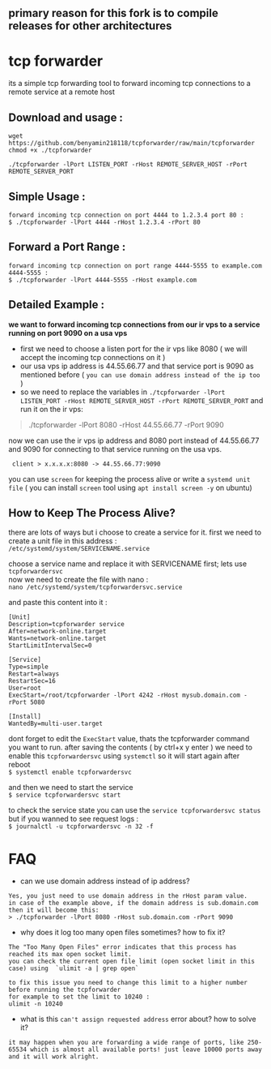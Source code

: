 ## primary reason for this fork is to compile releases for other architectures

# tcp forwarder

its a simple tcp forwarding tool to forward incoming tcp connections to a remote service at a remote host

## Download and usage :
```
wget https://github.com/benyamin218118/tcpforwarder/raw/main/tcpforwarder
chmod +x ./tcpforwarder

./tcpforwarder -lPort LISTEN_PORT -rHost REMOTE_SERVER_HOST -rPort REMOTE_SERVER_PORT
```

## Simple Usage :
```
forward incoming tcp connection on port 4444 to 1.2.3.4 port 80 :
$ ./tcpforwarder -lPort 4444 -rHost 1.2.3.4 -rPort 80
```

## Forward a Port Range :
```
forward incoming tcp connection on port range 4444-5555 to example.com 4444-5555 :
$ ./tcpforwarder -lPort 4444-5555 -rHost example.com
```
## Detailed Example :

**we want to forward incoming tcp connections from our ir vps to a service running on port 9090 on a usa vps**
- first we need to choose a listen port for the ir vps like 8080 ( we will accept the incoming tcp connections on it )
- our usa vps ip address is 44.55.66.77 and that service port is 9090 as mentioned before ( `you can use domain address instead of the ip too` )
- so we need to replace the variables in `./tcpforwarder -lPort LISTEN_PORT -rHost REMOTE_SERVER_HOST -rPort REMOTE_SERVER_PORT` and run it on the ir vps:

> ./tcpforwarder -lPort 8080 -rHost 44.55.66.77 -rPort 9090

now we can use the ir vps ip address and 8080 port instead of 44.55.66.77 and 9090 for connecting to that service running on the usa vps. 

` client > x.x.x.x:8080 -> 44.55.66.77:9090`

you can use `screen` for keeping the process alive or write a `systemd unit file`
( you can install `screen` tool using `apt install screen -y` on ubuntu)

## How to Keep The Process Alive?
there are lots of ways but i choose to create a service for it.
first we need to create a unit file in this address :<br/>
`/etc/systemd/system/SERVICENAME.service`

choose a service name and replace it with SERVICENAME first; lets use `tcpforwardersvc`<br/>
now we need to create the file with nano :<br/>
`nano /etc/systemd/system/tcpforwardersvc.service`

and paste this content into it :
```
[Unit]
Description=tcpforwarder service
After=network-online.target
Wants=network-online.target
StartLimitIntervalSec=0

[Service]
Type=simple
Restart=always
RestartSec=16
User=root
ExecStart=/root/tcpforwarder -lPort 4242 -rHost mysub.domain.com -rPort 5080

[Install]
WantedBy=multi-user.target
```
dont forget to edit the `ExecStart` value, thats the tcpforwarder command you want to run.
after saving the contents ( by ctrl+x  y  enter ) we need to enable this `tcpforwardersvc` using `systemctl` so it will start again after reboot<br/>
`$ systemctl enable tcpforwardersvc`

and then we need to start the service<br/>
`$ service tcpforwardersvc start`

to check the service state you can use the `service tcpforwardersvc status` but if you wanned to see request logs :<br/>
`$ journalctl -u tcpforwardersvc -n 32 -f`

# FAQ
- can we use domain address instead of ip address?
```
Yes, you just need to use domain address in the rHost param value.
in case of the example above, if the domain address is sub.domain.com then it will become this:
> ./tcpforwarder -lPort 8080 -rHost sub.domain.com -rPort 9090
```

- why does it log too many open files sometimes? how to fix it?
```
The "Too Many Open Files" error indicates that this process has reached its max open socket limit.
you can check the current open file limit (open socket limit in this case) using  `ulimit -a | grep open`

to fix this issue you need to change this limit to a higher number before running the tcpforwarder
for example to set the limit to 10240 :
ulimit -n 10240
```

- what is this `can't assign requested address` error about? how to solve it?
```
it may happen when you are forwarding a wide range of ports, like 250-65534 which is almost all available ports! just leave 10000 ports away and it will work alright.
```
